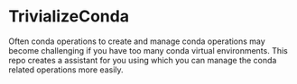 # TrivializeConda
Often conda operations to create and manage conda operations may become challenging if you have too many conda virtual environments. This repo creates a assistant for you using which you can manage the conda related operations more easily.
